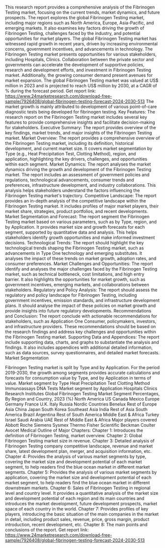 This research report provides a comprehensive analysis of the Fibrinogen Testing market, focusing on the current trends, market dynamics, and future prospects. The report explores the global Fibrinogen Testing market, including major regions such as North America, Europe, Asia-Pacific, and emerging markets. It also examines key factors driving the growth of Fibrinogen Testing, challenges faced by the industry, and potential opportunities for market players.
The global Fibrinogen Testing market has witnessed rapid growth in recent years, driven by increasing environmental concerns, government incentives, and advancements in technology. The Fibrinogen Testing market presents opportunities for various stakeholders, including Hospitals, Clinics. Collaboration between the private sector and governments can accelerate the development of supportive policies, research and development efforts, and investment in Fibrinogen Testing market. Additionally, the growing consumer demand present avenues for market expansion.
The global Fibrinogen Testing market was valued at US$ million in 2023 and is projected to reach US$ million by 2030, at a CAGR of % during the forecast period.
Get report link: https://www.24marketresearch.com/download-free-sample/7926408/global-fibrinogen-testing-forecast-2024-2030-513 
The market growth is mainly attributed to development of various point-of-care diagnostic tests being developed for fibrinogen testing.
Key Features:
The research report on the Fibrinogen Testing market includes several key features to provide comprehensive insights and facilitate decision-making for stakeholders.
Executive Summary: The report provides overview of the key findings, market trends, and major insights of the Fibrinogen Testing market.
Market Overview: The report provides a comprehensive overview of the Fibrinogen Testing market, including its definition, historical development, and current market size. It covers market segmentation by Type (e.g., Heat Precipitation Test, Clotting Method), region, and application, highlighting the key drivers, challenges, and opportunities within each segment.
Market Dynamics: The report analyses the market dynamics driving the growth and development of the Fibrinogen Testing market. The report includes an assessment of government policies and regulations, technological advancements, consumer trends and preferences, infrastructure development, and industry collaborations. This analysis helps stakeholders understand the factors influencing the Fibrinogen Testing market's trajectory.
Competitive Landscape: The report provides an in-depth analysis of the competitive landscape within the Fibrinogen Testing market. It includes profiles of major market players, their market share, strategies, product portfolios, and recent developments.
Market Segmentation and Forecast: The report segment the Fibrinogen Testing market based on various parameters, such as by Type, region, and by Application. It provides market size and growth forecasts for each segment, supported by quantitative data and analysis. This helps stakeholders identify growth opportunities and make informed investment decisions.
Technological Trends: The report should highlight the key technological trends shaping the Fibrinogen Testing market, such as advancements in Type One technology and emerging substitutes. It analyses the impact of these trends on market growth, adoption rates, and consumer preferences.
Market Challenges and Opportunities: The report identify and analyses the major challenges faced by the Fibrinogen Testing market, such as technical bottleneck, cost limitations, and high entry barrier. It also highlights the opportunities for market growth, such as government incentives, emerging markets, and collaborations between stakeholders.
Regulatory and Policy Analysis: The report should assess the regulatory and policy landscape for Fibrinogen Testing, including government incentives, emission standards, and infrastructure development plans. It should analyse the impact of these policies on market growth and provide insights into future regulatory developments.
Recommendations and Conclusion: The report conclude with actionable recommendations for stakeholders, such as Application One Consumer, policymakers, investors, and infrastructure providers. These recommendations should be based on the research findings and address key challenges and opportunities within the Fibrinogen Testing market.
Supporting Data and Appendices: The report include supporting data, charts, and graphs to substantiate the analysis and findings. It also includes appendices with additional detailed information, such as data sources, survey questionnaires, and detailed market forecasts.
Market Segmentation

Fibrinogen Testing market is split by Type and by Application. For the period 2019-2030, the growth among segments provides accurate calculations and forecasts for consumption value by Type, and by Application in terms of value.
Market segment by Type
Heat Precipitation Test
Clotting Method
Immunoassays
DNA Tests
Market segment by Application
Hospitals
Clinics
Research Institutes
Global Fibrinogen Testing Market Segment Percentages, By Region and Country, 2023 (%)
North America
US
Canada
Mexico
Europe
Germany
France
U.K.
Italy
Russia
Nordic Countries
Benelux
Rest of Europe
Asia
China
Japan
South Korea
Southeast Asia
India
Rest of Asia
South America
Brazil
Argentina
Rest of South America
Middle East & Africa
Turkey
Israel
Saudi Arabia
UAE
Rest of Middle East & Africa
Major players covered
Abbott
Roche
Siemens
Sysmex
Thermo Fisher Scientific
Beckman Coulter
Avocet Medical
Outline of Major Chapters:
Chapter 1: Introduces the definition of Fibrinogen Testing, market overview.
Chapter 2: Global Fibrinogen Testing market size in revenue.
Chapter 3: Detailed analysis of Fibrinogen Testing company competitive landscape, revenue and market share, latest development plan, merger, and acquisition information, etc.
Chapter 4: Provides the analysis of various market segments by type, covering the market size and development potential of each market segment, to help readers find the blue ocean market in different market segments.
Chapter 5: Provides the analysis of various market segments by application, covering the market size and development potential of each market segment, to help readers find the blue ocean market in different downstream markets.
Chapter 6: Sales of Fibrinogen Testing in regional level and country level. It provides a quantitative analysis of the market size and development potential of each region and its main countries and introduces the market development, future development prospects, market space of each country in the world.
Chapter 7: Provides profiles of key players, introducing the basic situation of the main companies in the market in detail, including product sales, revenue, price, gross margin, product introduction, recent development, etc.
Chapter 8: The main points and conclusions of the report.
Get report link: https://www.24marketresearch.com/download-free-sample/7926408/global-fibrinogen-testing-forecast-2024-2030-513 
